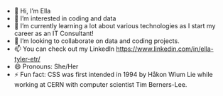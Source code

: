 - 👋 Hi, I’m Ella
- 👀 I’m interested in coding and data
- 🌱 I’m currently learning a lot about various technologies as I start my career as an IT Consultant!
- 💞️ I’m looking to collaborate on data and coding projects.
- 📫 You can check out my LinkedIn https://www.linkedin.com/in/ella-tyler-etr/
- 😄 Pronouns: She/Her
- ⚡ Fun fact: CSS was first intended in 1994 by Håkon Wium Lie while working at CERN with computer scientist Tim Berners-Lee.

<!---
borabae/borabae is a ✨ special ✨ repository because its `README.md` (this file) appears on your GitHub profile.
You can click the Preview link to take a look at your changes.
--->
